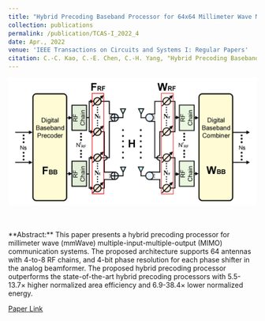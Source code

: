 ```yaml
---
title: "Hybrid Precoding Baseband Processor for 64x64 Millimeter Wave MIMO Systems"
collection: publications
permalink: /publication/TCAS-I_2022_4
date: Apr., 2022
venue: 'IEEE Transactions on Circuits and Systems I: Regular Papers'
citation: C.-C. Kao, C.-E. Chen, C.-H. Yang, "Hybrid Precoding Baseband Processor for 64x64 Millimeter Wave MIMO systems," *IEEE Trans. Circuits \& Systems I (TCAS-I)*, vol. 69, no. 4, pp. 1765-1773, Apr. 2022.
---
```

<p align="center">
<img src='/images/publications/Hybrid_Precoding.jpg' width='600' > 
</p><br>


<br>
**Abstract:** This paper presents a hybrid precoding processor for millimeter wave (mmWave) multiple-input-multiple-output (MIMO) communication systems. The proposed architecture supports 64 antennas with 4-to-8 RF chains, and 4-bit phase resolution for each phase shifter in the analog beamformer. The proposed hybrid precoding processor outperforms the state-of-the-art hybrid precoding processors with 5.5-13.7× higher normalized area efficiency and 6.9-38.4× lower normalized energy.

[Paper Link](http://jacky1229.github.io/files/publication_papers/Hybrid_Precoding_Baseband_Processor_for_64__64_Millimeter_Wave_MIMO_Systems.pdf)


